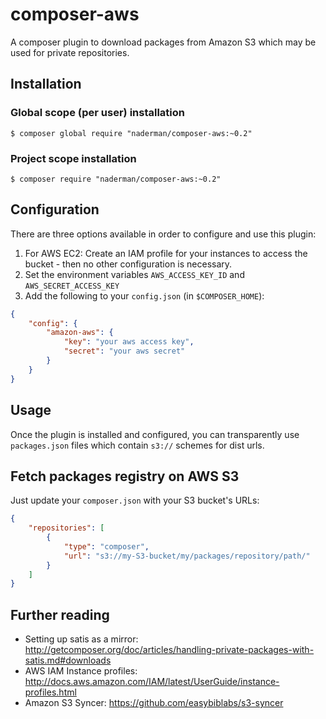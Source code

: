 # composer-aws

A composer plugin to download packages from Amazon S3 which may be used for private repositories.

## Installation

### Global scope (per user) installation

```shell
$ composer global require "naderman/composer-aws:~0.2"
```

### Project scope installation

```shell
$ composer require "naderman/composer-aws:~0.2"
```

## Configuration

There are three options available in order to configure and use this plugin:

 1. For AWS EC2: Create an IAM profile for your instances to access the bucket - then no other configuration is necessary.
 2. Set the environment variables `AWS_ACCESS_KEY_ID` and `AWS_SECRET_ACCESS_KEY`
 3. Add the following to your `config.json` (in `$COMPOSER_HOME`):

```json
{
    "config": {
        "amazon-aws": {
            "key": "your aws access key",
            "secret": "your aws secret"
        }
    }
}
```

## Usage

Once the plugin is installed and configured, you can transparently use `packages.json` files which contain `s3://` schemes for dist urls.

## Fetch packages registry on AWS S3

Just update your `composer.json` with your S3 bucket's URLs:

```json
{
    "repositories": [
        {
            "type": "composer",
            "url": "s3://my-S3-bucket/my/packages/repository/path/"
        }
    ]
}
```

## Further reading

 * Setting up satis as a mirror: http://getcomposer.org/doc/articles/handling-private-packages-with-satis.md#downloads
 * AWS IAM Instance profiles: http://docs.aws.amazon.com/IAM/latest/UserGuide/instance-profiles.html
 * Amazon S3 Syncer: https://github.com/easybiblabs/s3-syncer

